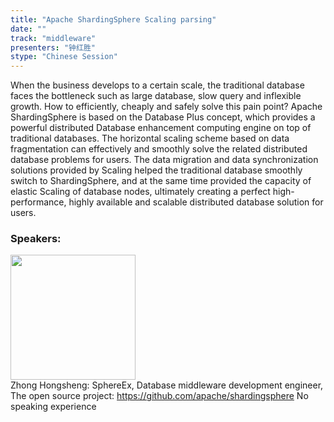 ```yaml
---
title: "Apache ShardingSphere Scaling parsing"
date: "" 
track: "middleware"
presenters: "钟红胜"
stype: "Chinese Session"
---
```

When the business develops to a certain scale, the traditional database faces the bottleneck such as large database, slow query and inflexible growth. How to efficiently, cheaply and safely solve this pain point? Apache ShardingSphere is based on the Database Plus concept, which provides a powerful distributed Database enhancement computing engine on top of traditional databases. The horizontal scaling scheme based on data fragmentation can effectively and smoothly solve the related distributed database problems for users. The data migration and data synchronization solutions provided by Scaling helped the traditional database smoothly switch to ShardingSphere, and at the same time provided the capacity of elastic Scaling of database nodes, ultimately creating a perfect high-performance, highly available and scalable distributed database solution for users.
 ### Speakers: 
 <img src="images/speaker/1165.png" width="200" /><br>Zhong Hongsheng: SphereEx, Database middleware development engineer, The open source project: https://github.com/apache/shardingsphere
No speaking experience
 